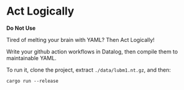 # Act Logically

**Do Not Use**

Tired of melting your brain with YAML? Then Act Logically!

Write your github action workflows in Datalog, then compile them to maintainable YAML.

To run it, clone the project, extract `./data/lubm1.nt.gz`, and then:
```shell
cargo run --release
```